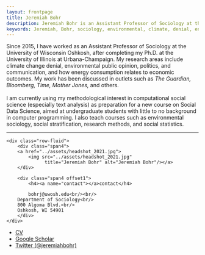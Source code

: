 ```yaml
---
layout: frontpage
title: Jeremiah Bohr
description: Jeremiah Bohr is an Assistant Professor of Sociology at the University of Wisconsin Oshkosh. 
keywords: Jeremiah, Bohr, sociology, environmental, climate, denial, energy, computational, University, Wisconsin, Oshkosh
---
```

<!-- Google Tag Manager -->
<script>(function(w,d,s,l,i){w[l]=w[l]||[];w[l].push({'gtm.start':
new Date().getTime(),event:'gtm.js'});var f=d.getElementsByTagName(s)[0],
j=d.createElement(s),dl=l!='dataLayer'?'&l='+l:'';j.async=true;j.src=
'https://www.googletagmanager.com/gtm.js?id='+i+dl;f.parentNode.insertBefore(j,f);
})(window,document,'script','dataLayer','GTM-TW8FDKJ');</script>
<!-- End Google Tag Manager -->

<!-- Google Tag Manager (noscript) -->
<noscript><iframe src="https://www.googletagmanager.com/ns.html?id=GTM-TW8FDKJ"
height="0" width="0" style="display:none;visibility:hidden"></iframe></noscript>
<!-- End Google Tag Manager (noscript) -->

Since 2015, I have worked as an Assistant Professor of Sociology at the University of Wisconsin Oshkosh, after completing my Ph.D. at the University of Illinois at Urbana-Champaign. My research areas include climate change denial, environmental public opinion, politics, and communication, and how energy consumption relates to economic outcomes. My work has been discussed in outlets such as <i>The Guardian, Bloomberg, Time, Mother Jones, </i> and others.
<br/><br/>
I am currently using my methodological interest in computational social science (especially text analysis) as preparation for a new course on Social Data Science, aimed at undergraduate students with little to no background in computer programming. I also teach courses such as environmental sociology, social stratification, research methods, and social statistics.  



---

<!-- Global site tag (gtag.js) - Google Analytics -->
<script async src="https://www.googletagmanager.com/gtag/js?id=UA-127467072-1"></script>
<script>
  window.dataLayer = window.dataLayer || [];
  function gtag(){dataLayer.push(arguments);}
  gtag('js', new Date());

  gtag('config', 'UA-127467072-1');
</script>


<div class="container">

    <div class="row-fluid">
        <div class="span4">
        <a href="../assets/headshot_2021.jpg">
            <img src="../assets/headshot_2021.jpg"
                  title="Jeremiah Bohr" alt="Jeremiah Bohr"/></a>
        </div>

        <div class="span4 offset1">
            <h4><a name="contact"></a>contact</h4>

            bohrj@uwosh.edu<br/><br/>
	    Department of Sociology<br/>	    
	    800 Algoma Blvd.<br/>
	    Oshkosh, WI 54901
        </div>
    </div>
</div>

<div class="navbar"> 
  <div class="navbar-inner text-align:center">
      <ul class="nav">
          <li><a href="{{ BASE_PATH }}/assets/CV.pdf">CV</a></li>
          <li><a href="https://scholar.google.com/citations?user=fzISXw4AAAAJ&hl=en">Google Scholar</a></li>
          <li><a href="https://twitter.com/jeremiahbohr">Twitter (@jeremiahbohr)</a></li>
      </ul>
  </div>
</div>